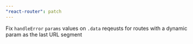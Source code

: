```yaml
---
"react-router": patch
---
```


Fix `handleError` `params` values on `.data` reqeusts for routes with a dynamic param as the last URL segment
